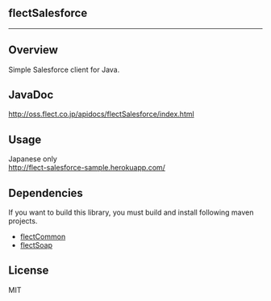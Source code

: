 flectSalesforce
-----------------
-----------------

Overview
--------
Simple Salesforce client for Java.

JavaDoc
-------
http://oss.flect.co.jp/apidocs/flectSalesforce/index.html

Usage
-----
Japanese only  
http://flect-salesforce-sample.herokuapp.com/

Dependencies
------------
If you want to build this library, you must build and install following maven projects.

- [flectCommon](https://github.com/shunjikonishi/flectCommon)
- [flectSoap](https://github.com/shunjikonishi/flectSoap)

License
-------
MIT
